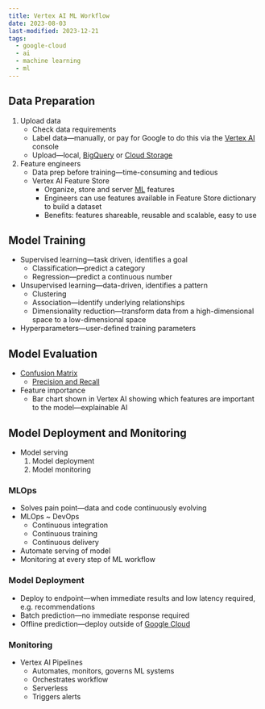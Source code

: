 ```yaml
---
title: Vertex AI ML Workflow
date: 2023-08-03
last-modified: 2023-12-21
tags:
  - google-cloud
  - ai
  - machine learning
  - ml
---
```


## Data Preparation

1. Upload data
	- Check data requirements
	- Label data—manually, or pay for Google to do this via the [Vertex AI](notes/moc/Vertex%20AI.md) console
	- Upload—local, [BigQuery](notes/BigQuery.md) or [Cloud Storage](notes/Cloud%20Storage.md)
2. Feature engineers
	- Data prep before training—time-consuming and tedious
	- Vertex AI Feature Store
		- Organize, store and server [ML](notes/Machine%20Learning.md) features
		- Engineers can use features available in Feature Store dictionary to build a dataset
		- Benefits: features shareable, reusable and scalable, easy to use

## Model Training

- Supervised learning—task driven, identifies a goal
	- Classification—predict a category
	- Regression—predict a continuous number
- Unsupervised learning—data-driven, identifies a pattern
	- Clustering
	- Association—identify underlying relationships
	- Dimensionality reduction—transform data from a high-dimensional space to a low-dimensional space
- Hyperparameters—user-defined training parameters

## Model Evaluation

- [Confusion Matrix](notes/Confusion%20Matrix.md)
	- [Precision and Recall](notes/Precision%20and%20Recall.md)
- Feature importance
	- Bar chart shown in Vertex AI showing which features are important to the model—explainable AI

## Model Deployment and Monitoring

- Model serving
	1. Model deployment
	2. Model monitoring

### MLOps

- Solves pain point—data and code continuously evolving
- MLOps ~ DevOps
	- Continuous integration
	- Continuous training
	- Continuous delivery
- Automate serving of model
- Monitoring at every step of ML workflow

### Model Deployment

- Deploy to endpoint—when immediate results and low latency required, e.g. recommendations
- Batch prediction—no immediate response required
- Offline prediction—deploy outside of [Google Cloud](notes/moc/Google%20Cloud.md)

### Monitoring

- Vertex AI Pipelines
	- Automates, monitors, governs ML systems
	- Orchestrates workflow
	- Serverless
	- Triggers alerts
